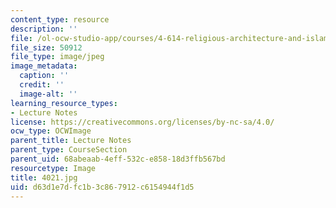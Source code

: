 ```yaml
---
content_type: resource
description: ''
file: /ol-ocw-studio-app/courses/4-614-religious-architecture-and-islamic-cultures-fall-2002/d63d1e7dfc1b3c867912c6154944f1d5_4021.jpg
file_size: 50912
file_type: image/jpeg
image_metadata:
  caption: ''
  credit: ''
  image-alt: ''
learning_resource_types:
- Lecture Notes
license: https://creativecommons.org/licenses/by-nc-sa/4.0/
ocw_type: OCWImage
parent_title: Lecture Notes
parent_type: CourseSection
parent_uid: 68abeaab-4eff-532c-e858-18d3ffb567bd
resourcetype: Image
title: 4021.jpg
uid: d63d1e7d-fc1b-3c86-7912-c6154944f1d5
---
```

